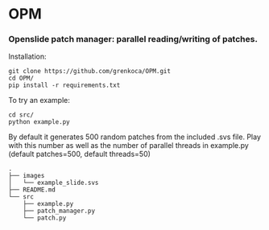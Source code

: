 # OPM
### Openslide patch manager: parallel reading/writing of patches.

Installation: 
```
git clone https://github.com/grenkoca/OPM.git
cd OPM/
pip install -r requirements.txt
```
To try an example:
```
cd src/
python example.py
```
By default it generates 500 random patches from the included .svs file. Play with this number as well as the number of parallel threads in example.py (default patches=500, default threads=50)
```
.
├── images
│   └── example_slide.svs
├── README.md
└── src
    ├── example.py 
    ├── patch_manager.py
    └── patch.py 
````
